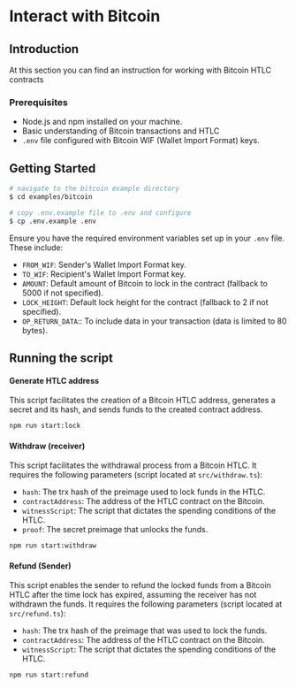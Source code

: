 #  Interact with Bitcoin

## Introduction

At this section you can find an instruction for working with Bitcoin HTLC contracts

### Prerequisites

-   Node.js and npm installed on your machine.
-   Basic understanding of Bitcoin transactions and HTLC
-   `.env` file configured with Bitcoin WIF (Wallet Import Format) keys.

## Getting Started

```bash
# navigate to the bitcoin example directory
$ cd examples/bitcoin

# copy .env.example file to .env and configure
$ cp .env.example .env
```

Ensure you have the required environment variables set up in your `.env` file. These include:
-   `FROM_WIF`: Sender's Wallet Import Format key.
-   `TO_WIF`: Recipient's Wallet Import Format key.
-   `AMOUNT`: Default amount of Bitcoin to lock in the contract (fallback to 5000 if not specified).
-   `LOCK_HEIGHT`: Default lock height for the contract (fallback to 2 if not specified).
-   `OP_RETURN_DATA`:: To include data in your transaction (data is limited to 80 bytes).

## Running the script

#### Generate HTLC address

This script facilitates the creation of a Bitcoin HTLC address, generates a secret and its hash, and sends funds to the created contract address.

```bash
npm run start:lock
```

#### Withdraw (receiver)

This script facilitates the withdrawal process from a Bitcoin HTLC. It requires the following parameters (script located at `src/withdraw.ts`):

-   `hash`: The trx hash of the preimage used to lock funds in the HTLC.
-   `contractAddress`: The address of the HTLC contract on the Bitcoin.
-   `witnessScript`: The script that dictates the spending conditions of the HTLC.
-   `proof`: The secret preimage that unlocks the funds.

```bash
npm run start:withdraw
```

#### Refund (Sender)

This script enables the sender to refund the locked funds from a Bitcoin HTLC after the time lock has expired, assuming the receiver has not withdrawn the funds.
It requires the following parameters (script located at `src/refund.ts`):

-   `hash`: The trx hash of the preimage that was used to lock the funds.
-   `contractAddress`: The address of the HTLC contract on the Bitcoin.
-   `witnessScript`: The script that dictates the spending conditions of the HTLC.
```bash
npm run start:refund
```
